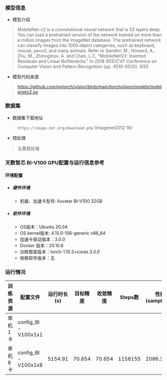 ### 模型信息
- 模型介绍
>MobileNet-v2 is a convolutional neural network that is 53 layers deep. You can load a pretrained version of the network trained on more than a million images from the ImageNet database. The pretrained network can classify images into 1000 object categories, such as keyboard, mouse, pencil, and many animals. 
>Refer to Sandler, M., Howard, A., Zhu, M., Zhmoginov, A. and Chen, L.C. "MobileNetV2: Inverted Residuals and Linear Bottlenecks." In 2018 IEEE/CVF Conference on Computer Vision and Pattern Recognition (pp. 4510-4520). IEEE.

- 模型代码来源
> https://github.com/pytorch/vision/blob/main/torchvision/models/mobilenetv2.py

### 数据集
- 数据集下载地址
> `https://image-net.org/download.php`  (Imagenet2012 1K)

- 预处理
> 无需预处理 

### 天数智芯 BI-V100 GPU配置与运行信息参考
#### 环境配置
- ##### 硬件环境
    - 机器、加速卡型号: Iluvatar BI-V100 32GB

- ##### 软件环境
   - OS版本：Ubuntu 20.04
   - OS kernel版本:  4.15.0-156-generic x86_64    
   - 加速卡驱动版本：3.0.0
   - Docker 版本：20.10.8
   - 训练框架版本：torch-1.10.2+corex.3.0.0
   - 依赖软件版本：无


### 运行情况
| 训练资源 | 配置文件            | 运行时长(s) | 目标精度 | 收敛精度 | Steps数 | 性能(samples/s) |
| -------- | ------------------ | ---------- | ------- | -------  | ------- | --------------- |
| 单机1卡  | config_BI-V100x1x1 |     |      |    |    |     |    |    |    |        |        |
| 单机8卡  | config_BI-V100x1x8 | 5154.91    | 70.654    | 70.654   | 1156155    |2086.32          |


